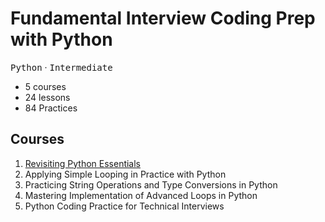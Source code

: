 # Fundamental Interview Coding Prep with Python

<kbd>Python</kbd> &middot; <kbd>Intermediate</kbd>

- 5 courses
- 24 lessons
- 84 Practices

## Courses

1. [Revisiting Python Essentials](01-revisiting_python_essentials)
2. Applying Simple Looping in Practice with Python
3. Practicing String Operations and Type Conversions in Python
4. Mastering Implementation of Advanced Loops in Python
5. Python Coding Practice for Technical Interviews